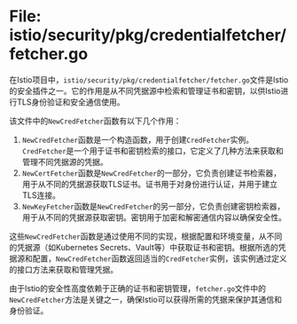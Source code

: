 # File: istio/security/pkg/credentialfetcher/fetcher.go

在Istio项目中，`istio/security/pkg/credentialfetcher/fetcher.go`文件是Istio的安全插件之一。它的作用是从不同凭据源中检索和管理证书和密钥，以供Istio进行TLS身份验证和安全通信使用。

该文件中的`NewCredFetcher`函数有以下几个作用：

1. `NewCredFetcher`函数是一个构造函数，用于创建`CredFetcher`实例。`CredFetcher`是一个用于证书和密钥检索的接口，它定义了几种方法来获取和管理不同凭据源的凭据。
2. `NewCertFetcher`函数是`NewCredFetcher`的一部分，它负责创建证书检索器，用于从不同的凭据源获取TLS证书。证书用于对身份进行认证，并用于建立TLS连接。
3. `NewKeyFetcher`函数是`NewCredFetcher`的另一部分，它负责创建密钥检索器，用于从不同的凭据源获取密钥。密钥用于加密和解密通信内容以确保安全性。

这些`NewCredFetcher`函数是通过使用不同的实现，根据配置和环境变量，从不同的凭据源（如Kubernetes Secrets、Vault等）中获取证书和密钥。根据所选的凭据源和配置，`NewCredFetcher`函数返回适当的`CredFetcher`实例，该实例通过定义的接口方法来获取和管理凭据。

由于Istio的安全性高度依赖于正确的证书和密钥管理，`fetcher.go`文件中的`NewCredFetcher`方法是关键之一，确保Istio可以获得所需的凭据来保护其通信和身份验证。


